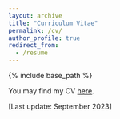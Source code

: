 ```yaml
---
layout: archive
title: "Curriculum Vitae"
permalink: /cv/
author_profile: true
redirect_from:
  - /resume
---
```


{% include base_path %}

You may find my CV [here](https://rominaoji.github.io/files/Romina_CV.pdf).

[Last update: September 2023]

